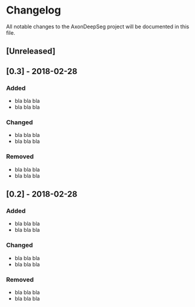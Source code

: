 # Changelog

All notable changes to the AxonDeepSeg project will be documented in this file.

## [Unreleased]

## [0.3] - 2018-02-28

### Added
- bla bla bla
- bla bla bla

### Changed
- bla bla bla
- bla bla bla

### Removed
- bla bla bla
- bla bla bla

## [0.2] - 2018-02-28

### Added
- bla bla bla
- bla bla bla

### Changed
- bla bla bla
- bla bla bla

### Removed
- bla bla bla
- bla bla bla
